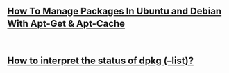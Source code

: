 [How To Manage Packages In Ubuntu and Debian With Apt-Get & Apt-Cache](https://www.digitalocean.com/community/tutorials/how-to-manage-packages-in-ubuntu-and-debian-with-apt-get-apt-cache)　<br>　　
---
[How to interpret the status of dpkg (–list)?](https://linuxprograms.wordpress.com/2010/05/11/status-dpkg-list/)<br>
---
